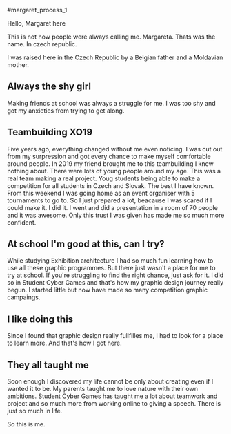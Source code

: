 #margaret_process_1 

Hello, Margaret here

This is not how people were always calling me. Margareta. Thats was the name. In czech republic.

I was raised here in the Czech Republic by a Belgian father and a Moldavian mother.

## Always the shy girl
Making friends at school was always a struggle for me. I was too shy and got my anxieties from trying to get along. 

## Teambuilding XO19
Five years ago, everything changed without me even noticing. I was cut out from my surpression and got every chance to make myself comfortable around people. In 2019 my friend brought me to this teambuilding I knew nothing about. There were lots of young people around my age. This was a real team making a real project. Youg students being able to make a competition for all students in Czech and Slovak. The best I have known. From this weekend I was going home as an event organiser with 5 tournaments to go to. So I just prepared a lot, beacause I was scared if I could make it. I did it. I went and did a presentation in a room of 70 people and it was awesome. Only this trust I was given has made me so much more confident.

## At school I'm good at this, can I try?
While studying Exhibition architecture I had so much fun learning how to use all these graphic programmes. But there just wasn't a place for me to try at school. If you're struggling to find the right chance, just ask for it. I did so in Student Cyber Games and that's how my graphic design journey really begun. I started little but now have made so many competition graphic campaings.

## I like doing this
Since I found that graphic design really fullfilles me, I had to look for a place to learn more. And that's how I got here.

## They all taught me
Soon enough I discovered my life cannot be only about creating even if I wanted it to be. My parents taught me to love nature with their own ambitions. Student Cyber Games has taught me a lot about teamwork and project and so much more from working online to giving a speech. There is just so much in life.

So this is me.
